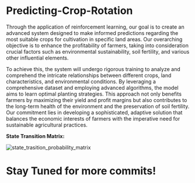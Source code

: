 # Predicting-Crop-Rotation

Through the application of reinforcement learning, our goal is to create an advanced system designed to make informed predictions regarding the most suitable crops for cultivation in specific land areas. Our overarching objective is to enhance the profitability of farmers, taking into consideration crucial factors such as environmental sustainability, soil fertility, and various other influential elements.

To achieve this, the system will undergo rigorous training to analyze and comprehend the intricate relationships between different crops, land characteristics, and environmental conditions. By leveraging a comprehensive dataset and employing advanced algorithms, the model aims to learn optimal planting strategies. This approach not only benefits farmers by maximizing their yield and profit margins but also contributes to the long-term health of the environment and the preservation of soil fertility. Our commitment lies in developing a sophisticated, adaptive solution that balances the economic interests of farmers with the imperative need for sustainable agricultural practices.

**State Transition Matrix:**

![state_trasition_probability_matrix](https://github.com/Garg998/Predicting-Crop-Rotation/assets/151191852/fccd60f3-68f2-4b7b-ba66-592b7fc16e5d)

# Stay Tuned for more commits!

